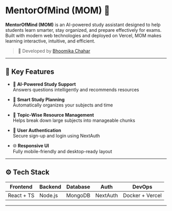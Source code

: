 # MentorOfMind (MOM) 🧠

**MentorOfMind (MOM)** is an AI-powered study assistant designed to help students learn smarter, stay organized, and prepare effectively for exams. Built with modern web technologies and deployed on Vercel, MOM makes learning interactive, intuitive, and efficient.

> 🚀 Developed by [Bhoomika Chahar](https://github.com/chaharbhoomika)

---

## 📌 Key Features

- 🤖 **AI-Powered Study Support**  
  Answers questions intelligently and recommends resources

- 📅 **Smart Study Planning**  
  Automatically organizes your subjects and time

- 📂 **Topic-Wise Resource Management**  
  Helps break down large subjects into manageable chunks

- 🔐 **User Authentication**  
  Secure sign-up and login using NextAuth

- 🌐 **Responsive UI**  
  Fully mobile-friendly and desktop-ready layout

---

## ⚙️ Tech Stack

| Frontend     | Backend       | Database | Auth     | DevOps         |
|--------------|---------------|----------|----------|----------------|
| React + TS   | Node.js       | MongoDB  | NextAuth | Docker + Vercel |

---
